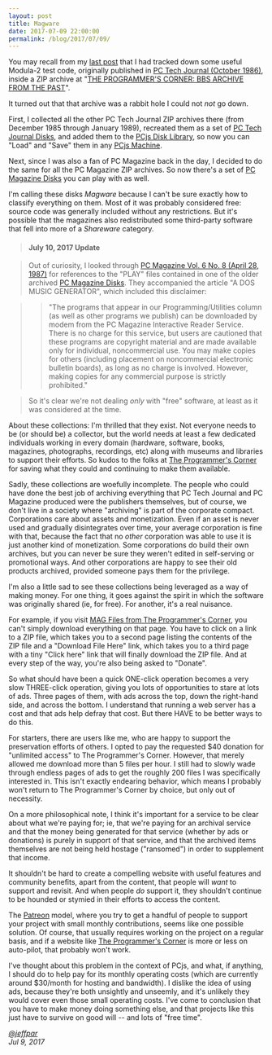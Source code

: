 ```yaml
---
layout: post
title: Magware
date: 2017-07-09 22:00:00
permalink: /blog/2017/07/09/
---
```


You may recall from my [last post](/blog/2017/07/03/) that I had tracked down some useful Modula-2 test code,
originally published in [PC Tech Journal (October 1986)](http://www.pcjs.org/pubs/pc/magazines/pctj/PCTJ-1986-10/),
inside a ZIP archive at "[THE PROGRAMMER'S CORNER: BBS ARCHIVE FROM THE PAST](https://www.pcorner.com/list/MAG)". 

It turned out that that archive was a rabbit hole I could not *not* go down.

First, I collected all the other PC Tech Journal ZIP archives there (from December 1985 through January 1989),
recreated them as a set of [PC Tech Journal Disks](/disks/pcx86/shareware/pctj/), and added them to the
[PCjs Disk Library](/disks/pcx86/), so now you can "Load" and "Save" them in any [PCjs Machine](/devices/pcx86/machine/).

Next, since I was also a fan of PC Magazine back in the day, I decided to do the same for all the PC Magazine ZIP
archives.  So now there's a set of [PC Magazine Disks](/disks/pcx86/shareware/pcmag/) you can play with as well.

I'm calling these disks *Magware* because I can't be sure exactly how to classify everything on them.  Most of it
was probably considered free: source code was generally included without any restrictions.  But it's possible that
the magazines also redistributed some third-party software that fell into more of a *Shareware* category.

> #### July 10, 2017 Update

> Out of curiosity, I looked through [PC Magazine Vol. 6 No. 8 (April 28, 1987)](https://archive.org/details/PC-Mag-1987-04-28)
> for references to the "PLAY" files contained in one of the older archived [PC Magazine Disks](/disks/pcx86/shareware/pcmag/).
> They accompanied the article "A DOS MUSIC GENERATOR", which included this disclaimer:

> > "The programs that appear in our Programming/Utilities column (as well as other programs we publish) can be
> > downloaded by modem from the PC Magazine Interactive Reader Service. There is no charge for this service, but
> > users are cautioned that these programs are copyright material and are made available only for individual,
> > noncommercial use. You may make copies for others (including placement on noncommercial electronic bulletin boards),
> > as long as no charge is involved. However, making copies for any commercial purpose is strictly prohibited."

> So it's clear we're not dealing *only* with "free" software, at least as it was considered at the time.

About these collections: I'm thrilled that they exist.  Not everyone needs to be (or should be) a collector, but the
world needs at least a few dedicated individuals working in every domain (hardware, software, books, magazines,
photographs, recordings, etc) along with museums and libraries to support their efforts.  So kudos to the folks
at [The Programmer's Corner](https://www.pcorner.com) for saving what they could and continuing to make them available.

Sadly, these collections are woefully incomplete.  The people who could have done the best job of archiving
everything that PC Tech Journal and PC Magazine produced were the publishers themselves, but of course, we don't
live in a society where "archiving" is part of the corporate compact.  Corporations care about assets and monetization.
Even if an asset is never used and gradually disintegrates over time, your average corporation is fine with that,
because the fact that no *other* corporation was able to use it is just another kind of monetization.  Some corporations
do build their own archives, but you can never be sure they weren't edited in self-serving or promotional ways.  And
other corporations are happy to see their old products archived, provided someone pays them for the privilege.

I'm also a little sad to see these collections being leveraged as a way of making money.  For one thing, it goes
against the spirit in which the software was originally shared (ie, for free).  For another, it's a real nuisance.

For example, if you visit [MAG Files from The Programmer's Corner](https://www.pcorner.com/list/MAG), you can't
simply download everything on that page.  You have to click on a link to a ZIP file, which takes you to a second page
listing the contents of the ZIP file and a "Download File Here" link, which takes you to a third page with a tiny
"Click here" link that will finally download the ZIP file.  And at every step of the way, you're also being asked
to "Donate".

So what should have been a quick ONE-click operation becomes a very slow THREE-click operation, giving you lots of
opportunities to stare at lots of ads.  Three pages of them, with ads across the top, down the right-hand side, and
across the bottom.  I understand that running a web server has a cost and that ads help defray that cost.  But there
HAVE to be better ways to do this.

For starters, there are users like me, who are happy to support the preservation efforts of others.  I opted to pay
the requested $40 donation for "unlimited access" to The Programmer's Corner.  However, that merely allowed me download
more than 5 files per hour.  I still had to slowly wade through endless pages of ads to get the roughly 200 files I was
specifically interested in.  This isn't exactly endearing behavior, which means I probably won't return to The
Programmer's Corner by choice, but only out of necessity.

On a more philosophical note, I think it's important for a service to be clear about what we're paying for; ie, that
we're paying for an archival service and that the money being generated for that service (whether by ads or donations)
is purely in support of that service, and that the archived items themselves are not being held hostage ("ransomed")
in order to supplement that income.

It shouldn't be hard to create a compelling website with useful features and community benefits, apart from the content,
that people will *want* to support and revisit.  And when people *do* support it, they shouldn't continue to be hounded
or stymied in their efforts to access the content.

The [Patreon](https://www.patreon.com/) model, where you try to get a handful of people to support your project with
small monthly contributions, seems like one possible solution.  Of course, that usually requires working on the project
on a regular basis, and if a website like [The Programmer's Corner](https://www.pcorner.com) is more or less on auto-pilot,
that probably won't work.

I've thought about this problem in the context of PCjs, and what, if anything, I should do to help pay for its
monthly operating costs (which are currently around $30/month for hosting and bandwidth).  I dislike the idea of using
ads, because they're both unsightly and unseemly, and it's unlikely they would cover even those small operating costs.
I've come to conclusion that you have to make money doing something else, and that projects like this just have to
survive on good will -- and lots of "free time".

*[@jeffpar](http://twitter.com/jeffpar)*  
*Jul 9, 2017*
